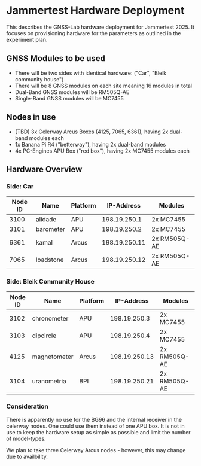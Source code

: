 # Jammertest Hardware Deployment

This describes the GNSS-Lab hardware deployment for Jammertest 2025.
It focuses on provisioning hardware for the parameters as outlined in the experiment plan.

## GNSS Modules to be used

* There will be two sides with identical hardware: ("Car", "Bleik community house")
* There will be 8 GNSS modules on each site meaning 16 modules in total
* Dual-Band GNSS modules will be RM505Q-AE
* Single-Band GNSS modules will be MC7455

## Nodes in use

* (TBD) 3x Celerway Arcus Boxes (4125, 7065, 6361), having 2x dual-band modules each
* 1x Banana Pi R4 ("betterway"), having 2x dual-band modules
* 4x PC-Engines APU Box ("red box"), having 2x MC7455 modules each

## Hardware Overview

### Side: Car

| Node ID | Name      | Platform | IP-Address    | Modules      |
|---------| --------- | -------- | ------------- | ------------ |
| 3100    | alidade   | APU      | 198.19.250.1  | 2x MC7455    |
| 3101    | barometer | APU      | 198.19.250.2  | 2x MC7455    |
| 6361    | kamal     | Arcus    | 198.19.250.11 | 2x RM505Q-AE |
| 7065    | loadstone | Arcus    | 198.19.250.12 | 2x RM505Q-AE |



### Side: Bleik Community House

| Node ID |  Name       | Platform | IP-Address    | Modules      |
| ------- | ----------- | -------- | ------------- | ------------ |
| 3102    | chronometer | APU      | 198.19.250.3  | 2x MC7455    |
| 3103    | dipcircle   | APU      | 198.19.250.4  | 2x MC7455    |
| 4125    | magnetometer| Arcus    | 198.19.250.13 | 2x RM505Q-AE |
| 3104   | uranometria | BPI      | 198.19.250.21 | 2x RM505Q-AE |

### Consideration

There is apparently no use for the BG96 and the internal receiver in the celerway nodes. One could use them instead of one APU box.
It is not in use to keep the hardware setup as simple as possible and limit the number of model-types.

We plan to take three Celerway Arcus nodes - however, this may change due to availbility.
